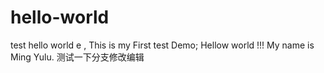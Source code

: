 # hello-world
test hello world
e , This is my First test Demo;
Hellow world !!! My name is Ming Yulu.
测试一下分支修改编辑
